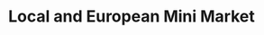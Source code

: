 ---
title: "Local and European Mini Market"
url: /derby/local-and-european-mini-market/
shop: convenience
---